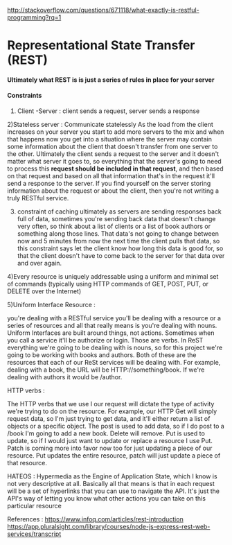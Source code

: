 

http://stackoverflow.com/questions/671118/what-exactly-is-restful-programming?rq=1

# Representational State Transfer (REST)
#### Ultimately what REST is is just a series of rules in place for your server

#### Constraints 

1) Client -Server : 
 client sends a request, server sends a response

2)Stateless server : 
Communicate statelessly
As the load from the client increases on your server you start to add more servers to the mix and when 
that happens now you get into a situation where the server may contain some information about the client that doesn't transfer from one 
server to the other. 
   Ultimately the client sends a request to the server and it doesn't matter what server it goes to, 
   so everything that the server's going to need to process this **request should be included in that request**,
   and then based on that request and based on all that information that's in the request it'll send a response to the server. 
   If you find yourself on the server storing information about the request or about the client, then you're not writing a truly 
   RESTful service.
 
3) constraint of caching
ultimately as servers are sending responses back full of data, sometimes you're sending back data that doesn't change very often, 
so think about a list of clients or a list of book authors or something along those lines. That data's not going to change between now 
and 5 minutes from now the next time the client pulls that data, so this constraint says let the client know how long this data is
good for, so that the client doesn't have to come back to the server for that data over and over again.

4)Every resource is uniquely addressable using a uniform and minimal set of commands (typically using HTTP commands of GET, POST, PUT, or
DELETE over the Internet)

5)Uniform Interface
  Resource :
  
  you're dealing with a RESTful service you'll be dealing with a resource or a series of resources and all that really means is 
  you're dealing with nouns. Uniform Interfaces are built around things, not actions. Sometimes when you call a service it'll
  be authorize or login. Those are verbs. In ReST everything we're going to be dealing with is nouns, so for this project we're 
  going to be working with books and authors. Both of these are the resources that each of our ReSt services will be dealing with. 
  For example, dealing with a book, the URL will be HTTP://something/book. If we're dealing with authors it would be /author.

 HTTP verbs :
 
 The HTTP verbs that we use I our request will dictate the type of activity we're trying to do on the resource. 
 For example, our HTTP Get will simply request data, so I'm just trying to get data, and it'll either return a list of objects
 or a specific object. 
 The post is used to add data, so if I do post to a /book I'm going to add a new book. 
 Delete will remove. 
 Put is used to update, so if I would just want to update or replace  a resource I use Put. Patch is coming more into favor now too for just updating a piece of our resource. 
 Put updates the entire resource, patch will just update a piece of that resource.

HATEOS :
Hypermedia as the Engine of Application State, which I know is not very descriptive at all. Basically all that means is that in 
each request will be a set of hyperlinks that you can use to navigate the API. It's just the API's way of
letting you know what other actions you can take on this particular resource





References :
https://www.infoq.com/articles/rest-introduction
https://app.pluralsight.com/library/courses/node-js-express-rest-web-services/transcript
